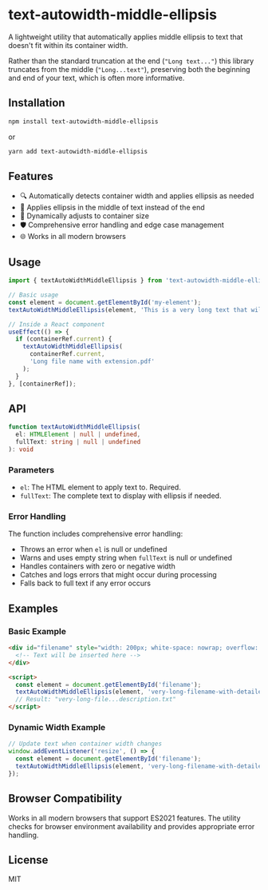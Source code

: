 # text-autowidth-middle-ellipsis

A lightweight utility that automatically applies middle ellipsis to text that doesn't fit within its container width.

Rather than the standard truncation at the end (`"Long text..."`) this library truncates from the middle (`"Long...text"`), preserving both the beginning and end of your text, which is often more informative.

## Installation

```bash
npm install text-autowidth-middle-ellipsis
```

or

```bash
yarn add text-autowidth-middle-ellipsis
```

## Features

- 🔍 Automatically detects container width and applies ellipsis as needed
- 🎯 Applies ellipsis in the middle of text instead of the end
- 🔄 Dynamically adjusts to container size
- 🛡️ Comprehensive error handling and edge case management
- 🌐 Works in all modern browsers

## Usage

```javascript
import { textAutoWidthMiddleEllipsis } from 'text-autowidth-middle-ellipsis';

// Basic usage
const element = document.getElementById('my-element');
textAutoWidthMiddleEllipsis(element, 'This is a very long text that will be truncated with ellipsis in the middle');

// Inside a React component
useEffect(() => {
  if (containerRef.current) {
    textAutoWidthMiddleEllipsis(
      containerRef.current, 
      'Long file name with extension.pdf'
    );
  }
}, [containerRef]);
```

## API

```typescript
function textAutoWidthMiddleEllipsis(
  el: HTMLElement | null | undefined,
  fullText: string | null | undefined
): void
```

### Parameters

- `el`: The HTML element to apply text to. Required.
- `fullText`: The complete text to display with ellipsis if needed.

### Error Handling

The function includes comprehensive error handling:

- Throws an error when `el` is null or undefined
- Warns and uses empty string when `fullText` is null or undefined
- Handles containers with zero or negative width
- Catches and logs errors that might occur during processing
- Falls back to full text if any error occurs

## Examples

### Basic Example

```html
<div id="filename" style="width: 200px; white-space: nowrap; overflow: hidden;">
  <!-- Text will be inserted here -->
</div>

<script>
  const element = document.getElementById('filename');
  textAutoWidthMiddleEllipsis(element, 'very-long-filename-with-detailed-description.txt');
  // Result: "very-long-file...description.txt"
</script>
```

### Dynamic Width Example

```javascript
// Update text when container width changes
window.addEventListener('resize', () => {
  const element = document.getElementById('filename');
  textAutoWidthMiddleEllipsis(element, 'very-long-filename-with-detailed-description.txt');
});
```

## Browser Compatibility

Works in all modern browsers that support ES2021 features. The utility checks for browser environment availability and provides appropriate error handling.

## License

MIT

